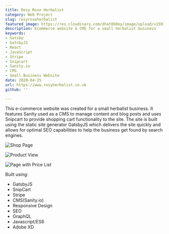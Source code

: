 ```yaml
---
title: Rosy Rose Herbalist
category: Web Project
slug: rosyroseherbalist
featured_image: https://res.cloudinary.com/dhat0b0ey/image/upload/v1593868546/portfolio/latestimages/rosyroseherbalist_home_zseivo.png
description: Ecommerce website & CMS for a small herbalist business
keywords:
- Gatsby
- GatsbyJS
- React
- JavaScript
- Stripe
- Snipcart
- Sanity.io
- CMS
- Small Business Website
date: 2020-04-25
url: https://www.rosyherbalist.co.uk
github: ''

---
```

This e-commerce website was created for a small herbalist business.
It features Sanity used as a CMS to manage content and blog posts and uses Snipcart to provide shopping cart functionality to the site.
The site is built using the static site generator GatsbyJS which delivers the site quickly and allows for optimal SEO capabilities to help the business get found by search engines.

![Shop Page](https://res.cloudinary.com/dhat0b0ey/image/upload/v1589093236/portfolio/latestimages/rosyroseherbalist_shop1_xgmnjc.png)

![Product View](https://res.cloudinary.com/dhat0b0ey/image/upload/v1589093251/portfolio/latestimages/rosyroseherbalist_shop_ieusmy.png)

![Page with Price List](https://res.cloudinary.com/dhat0b0ey/image/upload/v1589093263/portfolio/latestimages/rosyroseherbalist_page_wamoop.png)

Built using:

* GatsbyJS
* SnipCart
* Stripe
* CMS(Sanity.io)
* Responsive Design
* SEO
* GraphQL
* Javascript/ES6
* Adobe XD